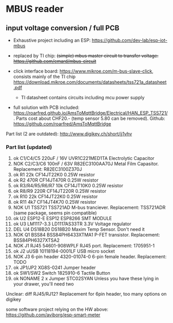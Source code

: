 # MBUS reader 

## input voltage conversion / full PCB
* Exhaustive project including an ESP: https://github.com/dev-lab/esp-iot-mbus
* replaced by TI chip: ~~(simple) mbus master circuit to transfer voltage: https://github.com/emard/mbus-circuit~~
* click interface board: https://www.mikroe.com/m-bus-slave-click, consists mainly of the TI chip https://download.mikroe.com/documents/datasheets/tss721a_datasheet.pdf

   * TI datasheet contains circuits including mcu power supply

* full solution with PCB included: https://roarfred.github.io/AmsToMqttBridge/Electrical/HAN_ESP_TSS721/. Parts cost about CHF20.- (temp sensor 5.80 can be removed). Github: https://github.com/roarfred/AmsToMqttBridge

Part list (2 are outdated): http://www.digikey.ch/short/jj1vhv

### Part list (updated)
1. ok    C1/C4/C5 	   220uF / 16V 	UVR1C221MED1TA 	Electrolytic Capacitor
1. NOK   C2/C3/C6       100nF / 63V 	R82EC3100AA70J 	Metal Film Capasitor. Replacement: R82EC3100Z370J
1. ok    R1 	         22k 	         CF14JT22K0 	      0.25W resistor
1. ok    R2 	         470R 	         CF14JT470R 	      0.25W resistor
1. ok    R3/R4/R5/R6/R7 10k 	         CF14JT10K0 	      0.25W resistor
1. ok    R8/R9          220R 	         CF14JT220R 	      0.25W resistor
1. ok    R10 	         22k 	         CF14JT22K0 	      0.25W resistor
1. ok    R11 	         4k7 	         CF14JT4K70 	      0.25W resistor
1. NOK   U1 	         TSS721 	      TSS721AD 	      M-bus tranciever. Replacement: TSS721ADR (same package, seems pin compatible)
1. ok    U2 	         ESP12-E 	      ESP12 	         ESP8266 SMT MODULE
1. ok    U3 	         LM1117-3.3 	   LD1117AS33TR 	   3.3V Voltage regulator
1. DEL   U4 	         DS18B20 	      DS18B20 	         Maxim Temp Sensor. Don't need it
1. NOK   Q1 	         BSS84 	      BSS84PH6433XTMA1 	P-FET transistor. Replacement: BSS84PH6327XTSA2
1. NOK   J1 	         RJ45 	         54601-908WPLF 	   RJ45 port. Replacement: 1705951-1
1. ok    J2 	         uUSB 	         10118194-0001LF 	USB micro socket
1. NOK   J3 	         6-pin header 	4320-01074-0 	   6-pin female header. Replacement: TODO
1. ok    JP1/JP2 		                  XG8S-0241 	      Jumper header
1. ok    SW1/SW2 	      Switch 	      1825910-6 	      Tactile Button
1. ok    NONAME         2 x Jumper     STC02SYAN         Unless you have these lying in your drawer, you'll need two

Unclear: diff RJ45/RJ12? Replacement for 6pin header, too many options on digikey


some software project relying on the HW above: https://github.com/aviborg/esp-smart-meter
